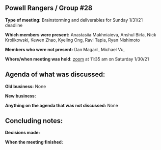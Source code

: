 ## Powell Rangers / Group #28

**Type of meeting:** Brainstorming and deliverables for Sunday 1/31/21 deadline

**Which members were present:** Anastasiia Makhniaieva, Anshul Birla, Nick Krolikowski, Kewen Zhao, Kyeling Ong, Ravi Tapia, Ryan Nishimoto

**Members who were not present:** Dan Magaril, Michael Vu,

**Where/when meeting was held:** [zoom](https://ucsd.zoom.us/j/93696118730) at 11:35 am on Saturday 1/30/21


## Agenda of what was discussed:

**Old business:** None

**New business:** 

**Anything on the agenda that was not discussed:**  None


## Concluding notes:

**Decisions made:** 

**When the meeting finished:**
